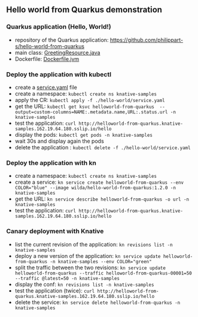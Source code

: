 ## Hello world from Quarkus demonstration

### Quarkus application (Hello, World!)
 - repository of the Quarkus application: https://github.com/philippart-s/hello-world-from-quarkus
 - main class: [GreetingResource.java](https://github.com/philippart-s/hello-world-from-quarkus/blob/main/src/main/java/fr/wilda/GreetingResource.java)
 - Dockerfile: [Dockerfile.jvm](https://github.com/philippart-s/hello-world-from-quarkus/blob/main/src/main/docker/Dockerfile.jvm)

### Deploy the application with kubectl
 - create a [service.yaml](./service.yaml) file
 - create a namespace: `kubectl create ns knative-samples`
 - apply the CR: `kubectl apply -f ./hello-world/service.yaml`
 - get the URL: `kubectl get ksvc helloworld-from-quarkus  --output=custom-columns=NAME:.metadata.name,URL:.status.url -n knative-samples`
 - test the application: `curl http://helloworld-from-quarkus.knative-samples.162.19.64.180.sslip.io/hello`
 - display the pods: `kubectl get pods -n knative-samples`
 - wait 30s and display again the pods
 - delete the application : `kubectl delete -f ./hello-world/service.yaml`

### Deploy the application with kn
 - create a namespace: `kubectl create ns knative-samples`
 - create a service: `kn service create helloworld-from-quarkus --env COLOR="blue" --image wilda/hello-world-from-quarkus:1.2.0 -n knative-samples`
 - get the URL: `kn service describe helloworld-from-quarkus -o url -n knative-samples`
 - test the application: `curl http://helloworld-from-quarkus.knative-samples.162.19.64.180.sslip.io/hello`

### Canary deployment with Knative
 - list the current revision of the application: `kn revisions list -n knative-samples`
 - deploy a new version of the application: `kn service update helloworld-from-quarkus -n knative-samples --env COLOR="green"`
 - split the traffic between the two revisions: `kn service update helloworld-from-quarkus --traffic helloworld-from-quarkus-00001=50 --traffic @latest=50 -n knative-samples`
 - display the conf: `kn revisions list -n knative-samples`
 - test the application (twice): `curl http://helloworld-from-quarkus.knative-samples.162.19.64.180.sslip.io/hello`
 - delete the service: `kn service delete helloworld-from-quarkus -n knative-samples`
